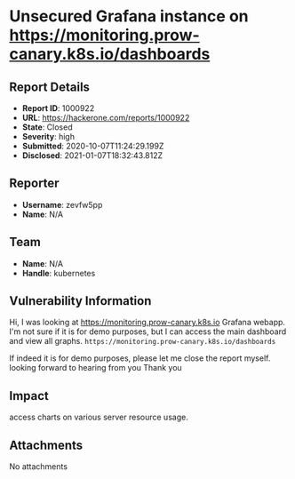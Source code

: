 # Unsecured Grafana instance on https://monitoring.prow-canary.k8s.io/dashboards

## Report Details
- **Report ID**: 1000922
- **URL**: https://hackerone.com/reports/1000922
- **State**: Closed
- **Severity**: high
- **Submitted**: 2020-10-07T11:24:29.199Z
- **Disclosed**: 2021-01-07T18:32:43.812Z

## Reporter
- **Username**: zevfw5pp
- **Name**: N/A

## Team
- **Name**: N/A
- **Handle**: kubernetes

## Vulnerability Information
Hi,
I was looking at  https://monitoring.prow-canary.k8s.io Grafana webapp. I'm not sure if it is for demo purposes, but I can access the main dashboard and view all graphs. 
`https://monitoring.prow-canary.k8s.io/dashboards`

If indeed it is for demo purposes, please let me close the report myself.
looking forward to hearing from you
Thank you

## Impact

access charts on various server resource usage.

## Attachments
No attachments
